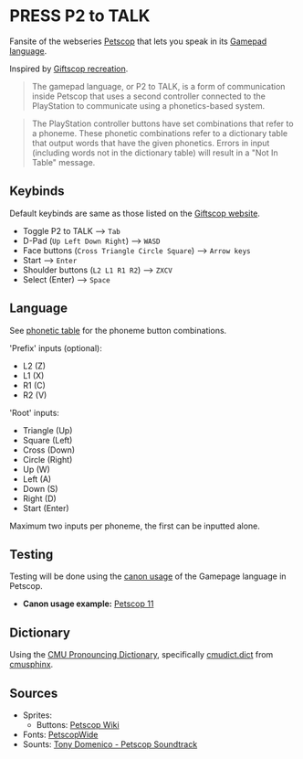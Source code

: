 # PRESS P2 to TALK
Fansite of the webseries [Petscop](https://www.youtube.com/c/Petscop) that lets you speak in its [Gamepad language](https://petscop.fandom.com/wiki/Gamepad_language).

Inspired by [Giftscop recreation](https://giftscop.com/etc/p2_to_talk).

> The gamepad language, or P2 to TALK, is a form of communication inside Petscop that uses a second controller connected to the PlayStation to communicate using a phonetics-based system.

> The PlayStation controller buttons have set combinations that refer to a phoneme. These phonetic combinations refer to a dictionary table that output words that have the given phonetics. Errors in input (including words not in the dictionary table) will result in a "Not In Table" message.

## Keybinds
Default keybinds are same as those listed on the [Giftscop website](https://giftscop.com/etc/info).
- Toggle P2 to TALK --> `Tab`
- D-Pad (`Up Left Down Right`) -->  `WASD`
- Face buttons (`Cross Triangle Circle Square`) --> `Arrow keys`
- Start --> `Enter`
- Shoulder buttons (`L2 L1 R1 R2`) --> `ZXCV`
- Select (Enter) --> `Space`

## Language
See [phonetic table](https://github.com/jeanniekim/p2totalk/blob/main/table.png?raw=true) for the phoneme button combinations.

'Prefix' inputs (optional): 
 * L2 (Z)
 * L1 (X)
 * R1 (C)
 * R2 (V)

 'Root' inputs: 
 * Triangle (Up)
 * Square (Left)
 * Cross (Down)
 * Circle (Right)
 * Up (W)
 * Left (A)
 * Down (S)
 * Right (D)
 * Start (Enter)

 Maximum two inputs per phoneme, the first can be inputted alone.

## Testing
Testing will be done using the [canon usage](https://petscop.fandom.com/wiki/Gamepad_language/Vocabulary) of the Gamepage language in Petscop.
- **Canon usage example:** [Petscop 11](https://youtu.be/nXHUw2nw6aA?si=1HWbgGZzUOvLm14g&t=807)


## Dictionary
Using the [CMU Pronouncing Dictionary](https://en.wikipedia.org/wiki/CMU_Pronouncing_Dictionary), specifically [cmudict.dict](https://github.com/cmusphinx/cmudict/blob/master/cmudict.dict) from [cmusphinx](https://github.com/cmusphinx).

## Sources
- Sprites: 
    - Buttons: [Petscop Wiki](https://petscop.fandom.com/wiki/P2_to_TALK)
- Fonts: [PetscopWide](https://giftscop.com/etc/fonts)
- Sounts: [Tony Domenico - Petscop Soundtrack](https://petscop.bandcamp.com/album/petscop-soundtrack)